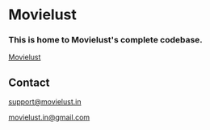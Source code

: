 # Movielust

### This is home to Movielust's complete codebase.

[Movielust](https://movielust.in)

## Contact 

[support@movielust.in](mailto:support@movielust.in)

[movielust.in@gmail.com](mailto:movielust.in@gmail.com)

